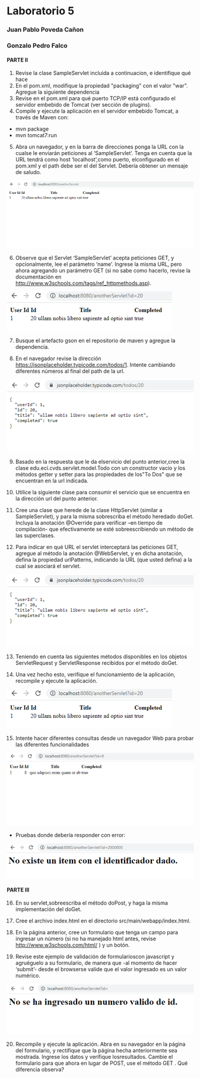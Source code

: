 # Laboratorio 5
### Juan Pablo Poveda Cañon
### Gonzalo Pedro Falco

#### PARTE II
1. Revise la clase SampleServlet incluida a continuacion, e identifique qué hace
2. En el pom.xml, modifique la propiedad "packaging" con el valor "war". Agregue la siguiente dependencia
3. Revise en el pom.xml para qué puerto TCP/IP está configurado el servidor embebido de Tomcat (ver sección de plugins).
4. Compile y ejecute la aplicación en el servidor embebido Tomcat, a través de Maven con:
 * mvn package
 * mvn tomcat7:run
5. Abra un navegador, y en la barra de direcciones ponga la URL con la cualse le enviarán peticiones al ‘SampleServlet’. Tenga en cuenta que la URL tendrá
como host ‘localhost’,como puerto, elconfigurado en el pom.xml y el path debe ser el del Servlet. Debería obtener un mensaje de saludo.

![imagen 1](https://github.com/gonzafalco7/Laboratorio5/blob/main/post%20diferencia.png)

6. Observe que el Servlet ‘SampleServlet’ acepta peticiones GET, y opcionalmente, lee el parámetro ‘name’. Ingrese la misma URL, pero ahora agregando
un parámetro GET (si no sabe como hacerlo, revise la documentación en http://www.w3schools.com/tags/ref_httpmethods.asp).

![imagen 1](https://github.com/gonzafalco7/Laboratorio5/blob/main/servlet_funcionando_bien.png)

7. Busque el artefacto gson en el repositorio de maven y agregue la dependencia.

8. En el navegador revise la dirección https://jsonplaceholder.typicode.com/todos/1. Intente cambiando diferentes números al final del path de la url.

![imagen 8](https://github.com/gonzafalco7/Laboratorio5/blob/main/imagen%206.png)

9. Basado en la respuesta que le da elservicio del punto anterior,cree la clase edu.eci.cvds.servlet.model.Todo con un constructor vacío y
los métodos getter y setter para las propiedades de los"To Dos" que se encuentran en la url indicada.

10. Utilice la siguiente clase para consumir el servicio que se encuentra en la dirección url del punto anterior.
11. Cree una clase que herede de la clase HttpServlet (similar a SampleServlet), y para la misma sobrescriba el método heredado doGet. Incluya la anotación @Override para verificar –en tiempo de compilación- que efectivamente se esté sobreescribiendo un método de las superclases.
12. Para indicar en qué URL el servlet interceptará las peticiones GET, agregue al método la anotación @WebServlet, y en dicha anotación, defina la propiedad urlPatterns, indicando la URL (que usted defina) a la cual se asociará el servlet.

![imagen 12](https://github.com/gonzafalco7/Laboratorio5/blob/main/imagen%206.png)

13. Teniendo en cuenta las siguientes métodos disponibles en los objetos ServletRequest y ServletResponse recibidos por el método doGet.

14. Una vez hecho esto, verifique el funcionamiento de la aplicación, recompile y ejecute la aplicación.

![imagen 14](https://github.com/gonzafalco7/Laboratorio5/blob/main/servlet_funcionando_bien.png)

15. Intente hacer diferentes consultas desde un navegador Web para probar las diferentes funcionalidades

![imagen 15](https://github.com/gonzafalco7/Laboratorio5/blob/main/Screenshot%202023-03-17%20145929.png)

* Pruebas donde debería responder con error:

![imagen 15](https://github.com/gonzafalco7/Laboratorio5/blob/main/filenotfound.png)

#### PARTE III

16. En su servlet,sobreescriba el método doPost, y haga la misma implementación del doGet.

17. Cree el archivo index.html en el directorio src/main/webapp/index.html.

18. En la página anterior, cree un formulario que tenga un campo para ingresar un número (si no ha manejado html antes, revise
http://www.w3schools.com/html/ ) y un botón. 

19. Revise este ejemplo de validación de formularioscon javascript y agruéguelo a su formulario, de manera que -al momento de hacer ‘submit’- desde el
browserse valide que el valor ingresado es un valor numérico.

![imagen 19](https://github.com/gonzafalco7/Laboratorio5/blob/main/numberformatexception.png)

20. Recompile y ejecute la aplicación. Abra en su navegador en la página del formulario, y rectifique que la página hecha anteriormente sea
mostrada. Ingrese los datos y verifique losresultados. Cambie el formulario para que ahora en lugar de POST, use el método GET . Qué diferencia
observa?
